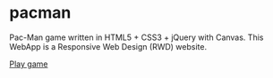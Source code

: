 # pacman
Pac-Man game written in HTML5 + CSS3 + jQuery with Canvas. This WebApp is a Responsive Web Design (RWD) website.

<a href="https://87060b9f4949ec52ecb6a75e0388be0b4d345dad.googledrive.com/host/0B4HFlS9vdbwFQlJvRFU2NDVYM">Play game</a>
